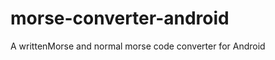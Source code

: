 morse-converter-android
=======================

A writtenMorse and normal morse code converter for Android
